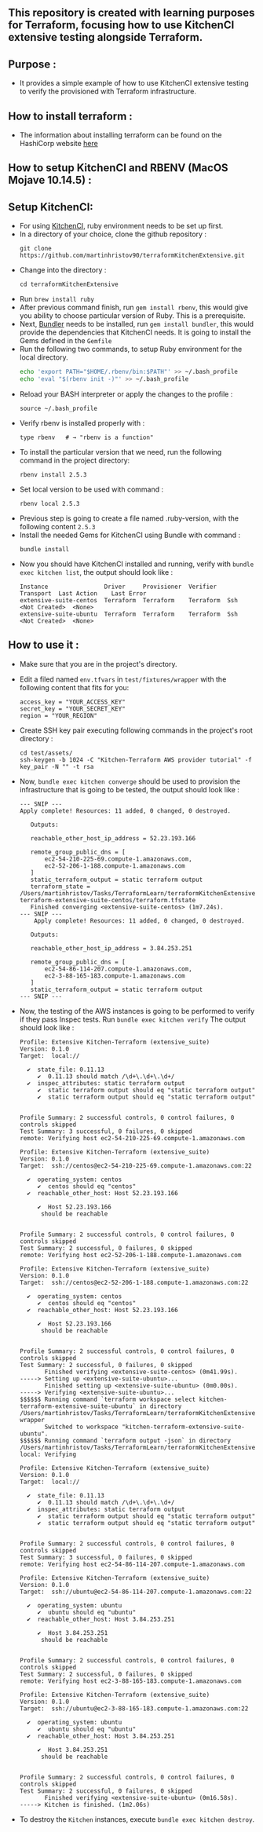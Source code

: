 ## This repository is created with learning purposes for Terraform, focusing how to use KitchenCI extensive testing alongside Terraform.

## Purpose :

- It provides a simple example of how to use KitchenCI extensive testing to verify the provisioned with Terraform infrastructure.

## How to install terraform : 

- The information about installing terraform can be found on the HashiCorp website 
[here](https://learn.hashicorp.com/terraform/getting-started/install.html)

## How to setup KitchenCI and RBENV (MacOS Mojave 10.14.5) :

## Setup KitchenCI:

- For using [KitchenCI](https://kitchen.ci/), ruby environment needs to be set up first.
- In a directory of your choice, clone the github repository :
    ```
    git clone https://github.com/martinhristov90/terraformKitchenExtensive.git
    ```
- Change into the directory :
    ```
    cd terraformKitchenExtensive
    ```
- Run `brew install ruby`
- After previous command finish, run `gem install rbenv`, this would give you ability to choose particular version of Ruby. This is a prerequisite.
- Next, [Bundler](https://bundler.io) needs to be installed, run `gem install bundler`, this would provide the dependencies that KitchenCI needs. It is going to install the Gems defined in the `Gemfile`
- Run the following two commands, to setup Ruby environment for the local directory.
    ```bash
    echo 'export PATH="$HOME/.rbenv/bin:$PATH"' >> ~/.bash_profile
    echo 'eval "$(rbenv init -)"' >> ~/.bash_profile
    ```
- Reload your BASH interpreter or apply the changes to the profile :
    ```shell
    source ~/.bash_profile 
    ```
- Verify rbenv is installed properly with :
    ```shell
    type rbenv   # → "rbenv is a function"
    ```
- To install the particular version that we need, run the following command in the project directory:
    ```shell
    rbenv install 2.5.3
    ```
- Set local version to be used with command :
    ```shell
    rbenv local 2.5.3
    ```
- Previous step is going to create a file named .ruby-version, with the following content `2.5.3`
- Install the needed Gems for KitchenCI using Bundle with command :
    ```shell
    bundle install
    ```
- Now you should have KitchenCI installed and running, verify with `bundle exec kitchen list`, the output should look like :
    ```
    Instance                Driver     Provisioner  Verifier   Transport  Last Action    Last Error
    extensive-suite-centos  Terraform  Terraform    Terraform  Ssh        <Not Created>  <None>
    extensive-suite-ubuntu  Terraform  Terraform    Terraform  Ssh        <Not Created>  <None>
    ```

## How to use it :

- Make sure that you are in the project's directory.

- Edit a filed named `env.tfvars` in `test/fixtures/wrapper` with the following content that fits for you:
    ```
    access_key = "YOUR_ACCESS_KEY"
    secret_key = "YOUR_SECRET_KEY"
    region = "YOUR_REGION"
    ```
- Create SSH key pair executing following commands in the project's root directory :
    ```
    cd test/assets/
    ssh-keygen -b 1024 -C "Kitchen-Terraform AWS provider tutorial" -f key_pair -N "" -t rsa
    ```

- Now, `bundle exec kitchen converge` should be used to provision the infrastructure that is going to be tested, the output should look like :
    ```
    --- SNIP ---
    Apply complete! Resources: 11 added, 0 changed, 0 destroyed.

       Outputs:

       reachable_other_host_ip_address = 52.23.193.166

       remote_group_public_dns = [
           ec2-54-210-225-69.compute-1.amazonaws.com,
           ec2-52-206-1-188.compute-1.amazonaws.com
       ]
       static_terraform_output = static terraform output
       terraform_state = /Users/martinhristov/Tasks/TerraformLearn/terraformKitchenExtensive/test/fixtures/wrapper/terraform.tfstate.d/kitchen-terraform-extensive-suite-centos/terraform.tfstate
       Finished converging <extensive-suite-centos> (1m7.24s).
    --- SNIP ---
        Apply complete! Resources: 11 added, 0 changed, 0 destroyed.

       Outputs:

       reachable_other_host_ip_address = 3.84.253.251

       remote_group_public_dns = [
           ec2-54-86-114-207.compute-1.amazonaws.com,
           ec2-3-88-165-183.compute-1.amazonaws.com
       ]
       static_terraform_output = static terraform output
    --- SNIP ---
    ```
- Now, the testing of the AWS instances is going to be performed to verify if they pass Inspec tests. Run `bundle exec kitchen verify` The output should look like :
    ```
    Profile: Extensive Kitchen-Terraform (extensive_suite)
    Version: 0.1.0
    Target:  local://

      ✔  state_file: 0.11.13
         ✔  0.11.13 should match /\d+\.\d+\.\d+/
      ✔  inspec_attributes: static terraform output
         ✔  static terraform output should eq "static terraform output"
         ✔  static terraform output should eq "static terraform output"


    Profile Summary: 2 successful controls, 0 control failures, 0 controls skipped
    Test Summary: 3 successful, 0 failures, 0 skipped
    remote: Verifying host ec2-54-210-225-69.compute-1.amazonaws.com

    Profile: Extensive Kitchen-Terraform (extensive_suite)
    Version: 0.1.0
    Target:  ssh://centos@ec2-54-210-225-69.compute-1.amazonaws.com:22

      ✔  operating_system: centos
         ✔  centos should eq "centos"
      ✔  reachable_other_host: Host 52.23.193.166

         ✔  Host 52.23.193.166
          should be reachable


    Profile Summary: 2 successful controls, 0 control failures, 0 controls skipped
    Test Summary: 2 successful, 0 failures, 0 skipped
    remote: Verifying host ec2-52-206-1-188.compute-1.amazonaws.com

    Profile: Extensive Kitchen-Terraform (extensive_suite)
    Version: 0.1.0
    Target:  ssh://centos@ec2-52-206-1-188.compute-1.amazonaws.com:22

      ✔  operating_system: centos
         ✔  centos should eq "centos"
      ✔  reachable_other_host: Host 52.23.193.166

         ✔  Host 52.23.193.166
          should be reachable


    Profile Summary: 2 successful controls, 0 control failures, 0 controls skipped
    Test Summary: 2 successful, 0 failures, 0 skipped
           Finished verifying <extensive-suite-centos> (0m41.99s).
    -----> Setting up <extensive-suite-ubuntu>...
           Finished setting up <extensive-suite-ubuntu> (0m0.00s).
    -----> Verifying <extensive-suite-ubuntu>...
    $$$$$$ Running command `terraform workspace select kitchen-terraform-extensive-suite-ubuntu` in directory /Users/martinhristov/Tasks/TerraformLearn/terraformKitchenExtensive/test/fixtures/    wrapper
           Switched to workspace "kitchen-terraform-extensive-suite-ubuntu".
    $$$$$$ Running command `terraform output -json` in directory /Users/martinhristov/Tasks/TerraformLearn/terraformKitchenExtensive/test/fixtures/wrapper
    local: Verifying

    Profile: Extensive Kitchen-Terraform (extensive_suite)
    Version: 0.1.0
    Target:  local://

      ✔  state_file: 0.11.13
         ✔  0.11.13 should match /\d+\.\d+\.\d+/
      ✔  inspec_attributes: static terraform output
         ✔  static terraform output should eq "static terraform output"
         ✔  static terraform output should eq "static terraform output"


    Profile Summary: 2 successful controls, 0 control failures, 0 controls skipped
    Test Summary: 3 successful, 0 failures, 0 skipped
    remote: Verifying host ec2-54-86-114-207.compute-1.amazonaws.com

    Profile: Extensive Kitchen-Terraform (extensive_suite)
    Version: 0.1.0
    Target:  ssh://ubuntu@ec2-54-86-114-207.compute-1.amazonaws.com:22

      ✔  operating_system: ubuntu
         ✔  ubuntu should eq "ubuntu"
      ✔  reachable_other_host: Host 3.84.253.251

         ✔  Host 3.84.253.251
          should be reachable


    Profile Summary: 2 successful controls, 0 control failures, 0 controls skipped
    Test Summary: 2 successful, 0 failures, 0 skipped
    remote: Verifying host ec2-3-88-165-183.compute-1.amazonaws.com

    Profile: Extensive Kitchen-Terraform (extensive_suite)
    Version: 0.1.0
    Target:  ssh://ubuntu@ec2-3-88-165-183.compute-1.amazonaws.com:22

      ✔  operating_system: ubuntu
         ✔  ubuntu should eq "ubuntu"
      ✔  reachable_other_host: Host 3.84.253.251

         ✔  Host 3.84.253.251
          should be reachable


    Profile Summary: 2 successful controls, 0 control failures, 0 controls skipped
    Test Summary: 2 successful, 0 failures, 0 skipped
           Finished verifying <extensive-suite-ubuntu> (0m16.58s).
    -----> Kitchen is finished. (1m2.06s)
    ```
- To destroy the `Kitchen` instances, execute `bundle exec kitchen destroy`.


